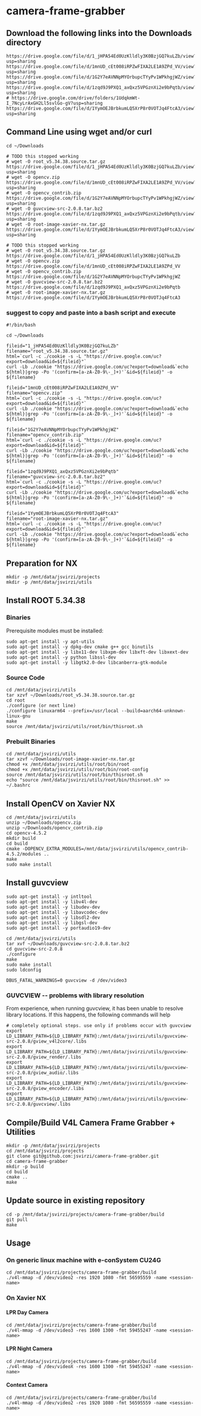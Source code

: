 # camera-frame-grabber

## Download the following links into the Downloads directory

    https://drive.google.com/file/d/1_jHPA54Ed0UzKlldly3K0BzjGQ7kuLZb/view?usp=sharing
    https://drive.google.com/file/d/1mnUD_cEt008iRPZwFIXA2LE1A9ZPd_VV/view?usp=sharing
    https://drive.google.com/file/d/1G2Y7eAVNNpMYOrbupcTYyPv1WPkhgjWZ/view?usp=sharing
    https://drive.google.com/file/d/1zqd9J9PXQ1_axQxz5VPGznXi2e9bPqtb/view?usp=sharing
    # https://drive.google.com/drive/folders/1UdqkmWt-I_7NcyLrAxGH2Ll5svlGo-gV?usp=sharing
    https://drive.google.com/file/d/1YymOEJBrbkumLQ5XrP8r0VOTJq4FtcA3/view?usp=sharing

## Command Line using wget and/or curl
    cd ~/Downloads
    
    # TODO this stopped working
    # wget -O root_v5.34.38.source.tar.gz https://drive.google.com/file/d/1_jHPA54Ed0UzKlldly3K0BzjGQ7kuLZb/view?usp=sharing
    # wget -O opencv.zip https://drive.google.com/file/d/1mnUD_cEt008iRPZwFIXA2LE1A9ZPd_VV/view?usp=sharing
    # wget -O opencv_contrib.zip https://drive.google.com/file/d/1G2Y7eAVNNpMYOrbupcTYyPv1WPkhgjWZ/view?usp=sharing
    # wget -O guvcview-src-2.0.8.tar.bz2 https://drive.google.com/file/d/1zqd9J9PXQ1_axQxz5VPGznXi2e9bPqtb/view?usp=sharing
    # wget -O root-image-xavier-nx.tar.gz https://drive.google.com/file/d/1YymOEJBrbkumLQ5XrP8r0VOTJq4FtcA3/view?usp=sharing

    # TODO this stopped working
    # wget -O root_v5.34.38.source.tar.gz https://drive.google.com/file/d/1_jHPA54Ed0UzKlldly3K0BzjGQ7kuLZb
    # wget -O opencv.zip https://drive.google.com/file/d/1mnUD_cEt008iRPZwFIXA2LE1A9ZPd_VV
    # wget -O opencv_contrib.zip https://drive.google.com/file/d/1G2Y7eAVNNpMYOrbupcTYyPv1WPkhgjWZ
    # wget -O guvcview-src-2.0.8.tar.bz2 https://drive.google.com/file/d/1zqd9J9PXQ1_axQxz5VPGznXi2e9bPqtb
    # wget -O root-image-xavier-nx.tar.gz https://drive.google.com/file/d/1YymOEJBrbkumLQ5XrP8r0VOTJq4FtcA3

### suggest to copy and paste into a bash script and execute

    #!/bin/bash
    
    cd ~/Downloads
    
    fileid="1_jHPA54Ed0UzKlldly3K0BzjGQ7kuLZb"
    filename="root_v5.34.38.source.tar.gz"
    html=`curl -c ./cookie -s -L "https://drive.google.com/uc?export=download&id=${fileid}"`
    curl -Lb ./cookie "https://drive.google.com/uc?export=download&`echo ${html}|grep -Po '(confirm=[a-zA-Z0-9\-_]+)'`&id=${fileid}" -o ${filename}

    fileid="1mnUD_cEt008iRPZwFIXA2LE1A9ZPd_VV"
    filename="opencv.zip"
    html=`curl -c ./cookie -s -L "https://drive.google.com/uc?export=download&id=${fileid}"`
    curl -Lb ./cookie "https://drive.google.com/uc?export=download&`echo ${html}|grep -Po '(confirm=[a-zA-Z0-9\-_]+)'`&id=${fileid}" -o ${filename}

    fileid="1G2Y7eAVNNpMYOrbupcTYyPv1WPkhgjWZ"
    filename="opencv_contrib.zip"
    html=`curl -c ./cookie -s -L "https://drive.google.com/uc?export=download&id=${fileid}"`
    curl -Lb ./cookie "https://drive.google.com/uc?export=download&`echo ${html}|grep -Po '(confirm=[a-zA-Z0-9\-_]+)'`&id=${fileid}" -o ${filename}

    fileid="1zqd9J9PXQ1_axQxz5VPGznXi2e9bPqtb"
    filename="guvcview-src-2.0.8.tar.bz2"
    html=`curl -c ./cookie -s -L "https://drive.google.com/uc?export=download&id=${fileid}"`
    curl -Lb ./cookie "https://drive.google.com/uc?export=download&`echo ${html}|grep -Po '(confirm=[a-zA-Z0-9\-_]+)'`&id=${fileid}" -o ${filename}

    fileid="1YymOEJBrbkumLQ5XrP8r0VOTJq4FtcA3"
    filename="root-image-xavier-nx.tar.gz"
    html=`curl -c ./cookie -s -L "https://drive.google.com/uc?export=download&id=${fileid}"`
    curl -Lb ./cookie "https://drive.google.com/uc?export=download&`echo ${html}|grep -Po '(confirm=[a-zA-Z0-9\-_]+)'`&id=${fileid}" -o ${filename}

## Preparation for NX

    mkdir -p /mnt/data/jsvirzi/projects
    mkdir -p /mnt/data/jsvirzi/utils

## Install ROOT 5.34.38

### Binaries
Prerequisite modules must be installed:

    sudo apt-get install -y apt-utils
    sudo apt-get install -y dpkg-dev cmake g++ gcc binutils 
    sudo apt-get install -y libx11-dev libxpm-dev libxft-dev libxext-dev 
    sudo apt-get install -y python libssl-dev 
    sudo apt-get install -y libgtk2.0-dev libcanberra-gtk-module

### Source Code

    cd /mnt/data/jsvirzi/utils
    tar xzvf ~/Downloads/root_v5.34.38.source.tar.gz
    cd root
    ./configure (or next line)
    ./configure linuxarm64 --prefix=/usr/local --build=aarch64-unknown-linux-gnu
    make
    source /mnt/data/jsvirzi/utils/root/bin/thisroot.sh

### Prebuilt Binaries

    cd /mnt/data/jsvirzi/utils
    tar xzvf ~/Downloads/root-image-xavier-nx.tar.gz
    chmod +x /mnt/data/jsvirzi/utils/root/bin/root
    chmod +x /mnt/data/jsvirzi/utils/root/bin/root-config
    source /mnt/data/jsvirzi/utils/root/bin/thisroot.sh
    echo "source /mnt/data/jsvirzi/utils/root/bin/thisroot.sh" >> ~/.bashrc 

## Install OpenCV on Xavier NX

    cd /mnt/data/jsvirzi/utils
    unzip ~/Downloads/opencv.zip
    unzip ~/Downloads/opencv_contrib.zip
    cd opencv-4.5.2
    mkdir build
    cd build
    cmake -DOPENCV_EXTRA_MODULES=/mnt/data/jsvirzi/utils/opencv_contrib-4.5.2/modules ..
    make
    sudo make install

## Install guvcview

    sudo apt-get install -y intltool
    sudo apt-get install -y libv4l-dev
    sudo apt-get install -y libudev-dev
    sudo apt-get install -y libavcodec-dev
    sudo apt-get install -y libsdl2-dev
    sudo apt-get install -y libgsl-dev
    sudo apt-get install -y portaudio19-dev

    cd /mnt/data/jsvirzi/utils
    tar xvf ~/Downloads/guvcview-src-2.0.8.tar.bz2
    cd guvcview-src-2.0.8
    ./configure
    make
    sudo make install
    sudo ldconfig

    DBUS_FATAL_WARNINGS=0 guvcview -d /dev/video3


### GUVCVIEW -- problems with library resolution 
From experience, when running guvcview, it has been unable to resolve library locations.
If this happens, the following commands will help

    # completely optional steps. use only if problems occur with guvcview
    export LD_LIBRARY_PATH=${LD_LIBRARY_PATH}:/mnt/data/jsvirzi/utils/guvcview-src-2.0.8/gview_v4l2core/.libs
    export LD_LIBRARY_PATH=${LD_LIBRARY_PATH}:/mnt/data/jsvirzi/utils/guvcview-src-2.0.8/gview_render/.libs
    export LD_LIBRARY_PATH=${LD_LIBRARY_PATH}:/mnt/data/jsvirzi/utils/guvcview-src-2.0.8/gview_audio/.libs
    export LD_LIBRARY_PATH=${LD_LIBRARY_PATH}:/mnt/data/jsvirzi/utils/guvcview-src-2.0.8/gview_encoder/.libs
    export LD_LIBRARY_PATH=${LD_LIBRARY_PATH}:/mnt/data/jsvirzi/utils/guvcview-src-2.0.8/guvcview/.libs

##  Compile/Build V4L Camera Frame Grabber + Utilities

    mkdir -p /mnt/data/jsvirzi/projects
    cd /mnt/data/jsvirzi/projects
    git clone git@github.com:jsvirzi/camera-frame-grabber.git
    cd camera-frame-grabber
    mkdir -p build
    cd build
    cmake ..
    make

## Update source in existing repository

    cd -p /mnt/data/jsvirzi/projects/camera-frame-grabber/build
    git pull
    make

## Usage

### On generic linux machine with e-conSystem CU24G
    cd /mnt/data/jsvirzi/projects/camera-frame-grabber/build
    ./v4l-mmap -d /dev/video2 -res 1920 1080 -fmt 56595559 -name <session-name>

### On Xavier NX

#### LPR Day Camera
    cd /mnt/data/jsvirzi/projects/camera-frame-grabber/build
    ./v4l-mmap -d /dev/video3 -res 1600 1300 -fmt 59455247 -name <session-name>

#### LPR Night Camera
    cd /mnt/data/jsvirzi/projects/camera-frame-grabber/build
    ./v4l-mmap -d /dev/videoX -res 1600 1300 -fmt 59455247 -name <session-name>

#### Context Camera
    cd /mnt/data/jsvirzi/projects/camera-frame-grabber/build
    ./v4l-mmap -d /dev/video2 -res 1920 1080 -fmt 56595559 -name <session-name>
